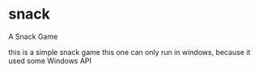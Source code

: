 # snack
A Snack Game

this is a simple snack game
this one can only run in windows, because it used some Windows API
